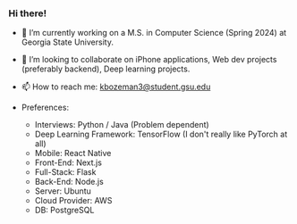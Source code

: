 ### Hi there!
- 🔭 I’m currently working on a M.S. in Computer Science (Spring 2024) at Georgia State University.
- 👯 I’m looking to collaborate on iPhone applications, Web dev projects (preferably backend), Deep learning projects.
- 📫 How to reach me: kbozeman3@student.gsu.edu

- Preferences:
   - Interviews: Python / Java (Problem dependent)
   - Deep Learning Framework: TensorFlow (I don't really like PyTorch at all)
   - Mobile: React Native
   - Front-End: Next.js 
   - Full-Stack: Flask 
   - Back-End: Node.js 
   - Server: Ubuntu
   - Cloud Provider: AWS
   - DB: PostgreSQL


<!-- 
**egrep6021ad/egrep6021ad** is a ✨ _special_ ✨ repository because its `README.md` (this file) appears on your GitHub profile.

Here are some ideas to get you started:

- 🔭 I’m currently working on both a B.S. (2023) and an M.S. (2024) in Computer Science via Geogria States dual degree program.
- 👯 I’m looking to collaborate on iPhone applications, Web "apps", Machine learning projects. 
- 💬 Ask me about anything. 
- 😄 Pronouns: He / Him 
-->
